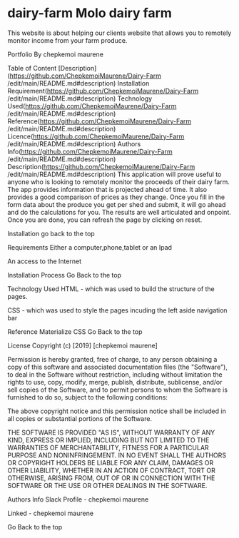 # dairy-farm Molo dairy farm
This website is about helping our clients website that allows you to remotely monitor income from your farm produce.

Portfolio
By chepkemoi maurene

Table of Content
[Description](https://github.com/ChepkemoiMaurene/Dairy-Farm /edit/main/README.md#description)
Installation Requirement(https://github.com/ChepkemoiMaurene/Dairy-Farm /edit/main/README.md#description)
Technology Used(https://github.com/ChepkemoiMaurene/Dairy-Farm /edit/main/README.md#description)
Reference(https://github.com/ChepkemoiMaurene/Dairy-Farm /edit/main/README.md#description)
Licence(https://github.com/ChepkemoiMaurene/Dairy-Farm /edit/main/README.md#description)
Authors Info(https://github.com/ChepkemoiMaurene/Dairy-Farm /edit/main/README.md#description)
Description(https://github.com/ChepkemoiMaurene/Dairy-Farm /edit/main/README.md#description)
This application will prove useful to anyone who is looking to remotely monitor the proceeds of their dairy farm. The app provides information that is projected ahead of time. It also provides a good comparison of prices as they change. Once you fill in the form data about the produce you get per shed and submit, it will go ahead and do the calculations for you. The results are well articulated and onpoint. Once you are done, you can refresh the page by clicking on reset.

Installation
go back to the top

Requirements
Either a computer,phone,tablet or an Ipad

An access to the Internet

Installation Process
Go Back to the top

Technology Used
HTML - which was used to build the structure of the pages.

CSS - which was used to style the pages incuding the left aside navigation bar

Reference
Materialize CSS Go Back to the top

License
Copyright (c) [2019] [chepkemoi maurene]

Permission is hereby granted, free of charge, to any person obtaining a copy of this software and associated documentation files (the "Software"), to deal in the Software without restriction, including without limitation the rights to use, copy, modify, merge, publish, distribute, sublicense, and/or sell copies of the Software, and to permit persons to whom the Software is furnished to do so, subject to the following conditions:

The above copyright notice and this permission notice shall be included in all copies or substantial portions of the Software.

THE SOFTWARE IS PROVIDED "AS IS", WITHOUT WARRANTY OF ANY KIND, EXPRESS OR IMPLIED, INCLUDING BUT NOT LIMITED TO THE WARRANTIES OF MERCHANTABILITY, FITNESS FOR A PARTICULAR PURPOSE AND NONINFRINGEMENT. IN NO EVENT SHALL THE AUTHORS OR COPYRIGHT HOLDERS BE LIABLE FOR ANY CLAIM, DAMAGES OR OTHER LIABILITY, WHETHER IN AN ACTION OF CONTRACT, TORT OR OTHERWISE, ARISING FROM, OUT OF OR IN CONNECTION WITH THE SOFTWARE OR THE USE OR OTHER DEALINGS IN THE SOFTWARE.

Authors Info
Slack Profile - chepkemoi maurene

Linked - chepkemoi maurene

Go Back to the top
